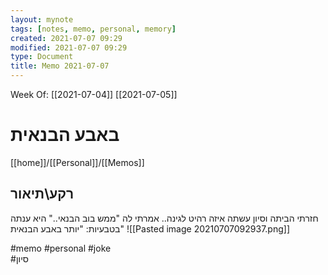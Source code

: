```yaml
---
layout: mynote
tags: [notes, memo, personal, memory] 
created: 2021-07-07 09:29
modified: 2021-07-07 09:29
type: Document
title: Memo 2021-07-07
---
```

Week Of: [[2021-07-04]]
[[2021-07-05]]

# באבע הבנאית
[[home]]/[[Personal]]/[[Memos]]

## רקע\תיאור

חזרתי הביתה וסיון עשתה איזה רהיט לגינה.. 
אמרתי לה "ממש בוב הבנאי.." היא ענתה בטבעיות: "יותר באבע הבנאית"
![[Pasted image 20210707092937.png]]
 

#memo 
#personal
#joke  
#סיון